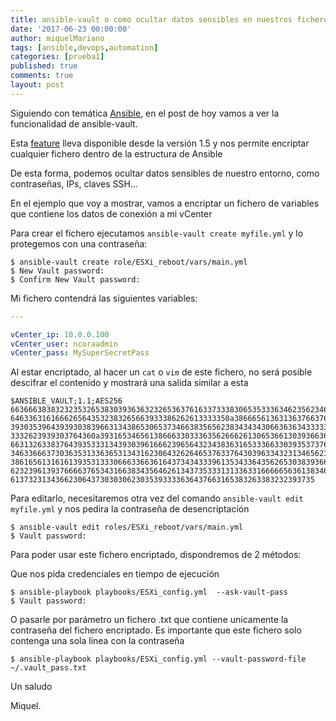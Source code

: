 ```yaml
---
title: ansible-vault o como ocultar datos sensibles en nuestros ficheros Ansible
date: '2017-06-23 00:00:00'
author: miquelMariano
tags: [ansible,devops,automation]
categories: [prueba1]
published: true
comments: true
layout: post
---
```


Siguiendo con temática [Ansible](https://miquelmariano.github.io/tags/#ansible), en el post de hoy vamos a ver la funcionalidad de ansible-vault.

Esta [feature](http://docs.ansible.com/ansible/playbooks_vault.html#id4) lleva disponible desde la versión 1.5 y nos permite encriptar cualquier fichero dentro de la estructura de Ansible

De esta forma, podemos ocultar datos sensibles de nuestro entorno, como contraseñas, IPs, claves SSH...

En el ejemplo que voy a mostrar, vamos a encriptar un fichero de variables que contiene los datos de conexión a mi vCenter

Para crear el fichero ejecutamos `ansible-vault create myfile.yml` y lo protegemos con una contraseña:

```
$ ansible-vault create role/ESXi_reboot/vars/main.yml
$ New Vault password:
$ Confirm New Vault password:
```

Mi fichero contendrá las siguientes variables:

```yaml
---

vCenter_ip: 10.0.0.100
vCenter_user: ncoraadmin
vCenter_pass: MySuperSecretPass
```

Al estar encriptado, al hacer un `cat` o `vim` de este fichero, no será posible descifrar el contenido y mostrará una salida similar a esta

```
$ANSIBLE_VAULT;1.1;AES256
66366638383232353265383039363632326536376163373338306535333634623562346631383266
6463363161666265643532383265663933386262613333350a386665613631363766376532663863
39303539643939303839663134386530653734663835656238343434306636363433333337353962
3332623939303764360a393165346561386663303336356266626130653661303936636334353439
66313263383764393533313439303961666239656432343836316533366330393537376238633864
34633666373036353133636531343162306432626465376337643039633432313465623565333362
38616561316161393531333066633663616437343433396135343364356265303839366664626365
62323961393766663765343166383435646261343735333131336331666665636138346233393132
61373231343662306437303030623035393333636437663165383263383232393735
```

Para editarlo, necesitaremos otra vez del comando `ansible-vault edit myfile.yml` y nos pedira la contraseña de desencriptación

```
$ ansible-vault edit roles/ESXi_reboot/vars/main.yml
$ Vault password:
```

Para poder usar este fichero encriptado, dispondremos de 2 métodos:

Que nos pida credenciales en tiempo de ejecución

```
$ ansible-playbook playbooks/ESXi_config.yml  --ask-vault-pass
$ Vault password:
```

O pasarle por parámetro un fichero .txt que contiene unicamente la contraseña del fichero encriptado. Es importante que este fichero solo contenga una sola linea con la contraseña

```
$ ansible-playbook playbooks/ESXi_config.yml --vault-password-file ~/.vault_pass.txt
```


Un saludo

Miquel.